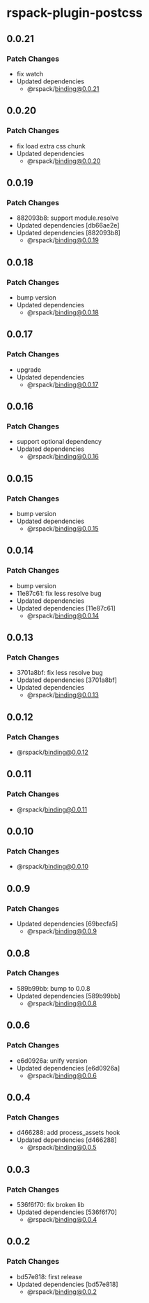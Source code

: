 # rspack-plugin-postcss

## 0.0.21

### Patch Changes

- fix watch
- Updated dependencies
  - @rspack/binding@0.0.21

## 0.0.20

### Patch Changes

- fix load extra css chunk
- Updated dependencies
  - @rspack/binding@0.0.20

## 0.0.19

### Patch Changes

- 882093b8: support module.resolve
- Updated dependencies [db66ae2e]
- Updated dependencies [882093b8]
  - @rspack/binding@0.0.19

## 0.0.18

### Patch Changes

- bump version
- Updated dependencies
  - @rspack/binding@0.0.18

## 0.0.17

### Patch Changes

- upgrade
- Updated dependencies
  - @rspack/binding@0.0.17

## 0.0.16

### Patch Changes

- support optional dependency
- Updated dependencies
  - @rspack/binding@0.0.16

## 0.0.15

### Patch Changes

- bump version
- Updated dependencies
  - @rspack/binding@0.0.15

## 0.0.14

### Patch Changes

- bump version
- 11e87c61: fix less resolve bug
- Updated dependencies
- Updated dependencies [11e87c61]
  - @rspack/binding@0.0.14

## 0.0.13

### Patch Changes

- 3701a8bf: fix less resolve bug
- Updated dependencies [3701a8bf]
- Updated dependencies
  - @rspack/binding@0.0.13

## 0.0.12

### Patch Changes

- @rspack/binding@0.0.12

## 0.0.11

### Patch Changes

- @rspack/binding@0.0.11

## 0.0.10

### Patch Changes

- @rspack/binding@0.0.10

## 0.0.9

### Patch Changes

- Updated dependencies [69becfa5]
  - @rspack/binding@0.0.9

## 0.0.8

### Patch Changes

- 589b99bb: bump to 0.0.8
- Updated dependencies [589b99bb]
  - @rspack/binding@0.0.8

## 0.0.6

### Patch Changes

- e6d0926a: unify version
- Updated dependencies [e6d0926a]
  - @rspack/binding@0.0.6

## 0.0.4

### Patch Changes

- d466288: add process_assets hook
- Updated dependencies [d466288]
  - @rspack/binding@0.0.5

## 0.0.3

### Patch Changes

- 536f6f70: fix broken lib
- Updated dependencies [536f6f70]
  - @rspack/binding@0.0.4

## 0.0.2

### Patch Changes

- bd57e818: first release
- Updated dependencies [bd57e818]
  - @rspack/binding@0.0.2
